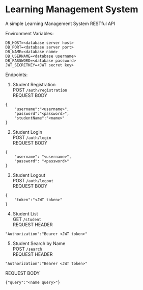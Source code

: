 
# Learning Management System

A simple Learning Management System RESTful API

Environment Variables:
```
DB_HOST=<database server host>
DB_PORT=<database server port>
DB_NAME=<database name>
DB_USERNAME=<database username>
DB_PASSWORD=<database password>
JWT_SECRETKEY=<JWT secret key>
```
Endpoints:

1. Student Registration  
POST `/auth/registration`  
REQUEST BODY
```
{
    "username":"<username>",
    "password":"<password>",
    "studentName":"<name>"
}
```

2. Student Login  
POST `/auth/login`  
REQUEST BODY
```
{
    "username": "<username>",
    "password": "<password>"
}
```

3. Student Logout  
POST `/auth/logout`  
REQUEST BODY
```
{
    "token":"<JWT token>"
}
```

4. Student List  
GET `/student`  
REQUEST HEADER
```
"Authorization":"Bearer <JWT token>"
```

5. Student Search by Name  
POST `/search`  
REQUEST HEADER
```
"Authorization":"Bearer <JWT token>"
```
REQUEST BODY
```
{"query":"<name query>"}
```